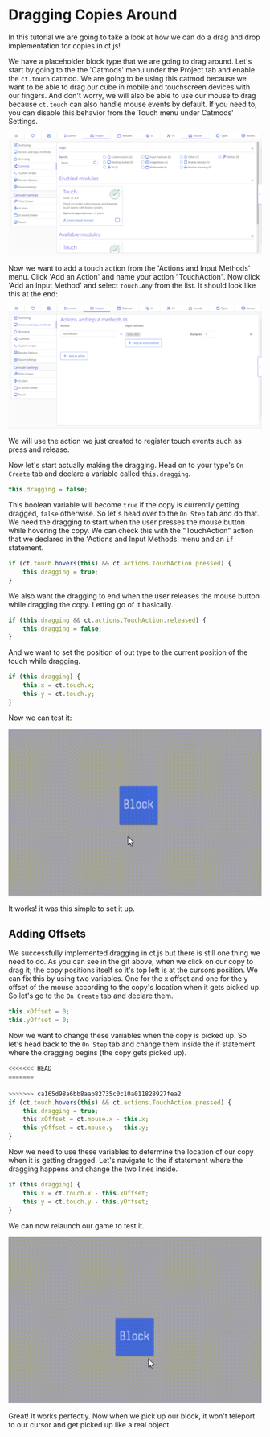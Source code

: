 # Dragging Copies Around

In this tutorial we are going to take a look at how we can do a drag and drop implementation for copies in ct.js!

We have a placeholder block type that we are going to drag around. Let's start by going to the the 'Catmods' menu under the Project tab and enable the `ct.touch` catmod. We are going to be using this catmod because we want to be able to drag our cube in mobile and touchscreen devices with our fingers. And don't worry, we will also be able to use our mouse to drag because  `ct.touch` can also handle mouse events by default. If you need to, you can disable this behavior from the Touch menu under Catmods' Settings.

![Dragging the block](./images/draggingCopies_01.png)

Now we want to add a touch action from the 'Actions and Input Methods' menu. Click 'Add an Action' and name your action "TouchAction". Now click 'Add an Input Method' and select `touch.Any` from the list. It should look like this at the end:

![Dragging the block](./images/draggingCopies_02.png)

We will use the action we just created to register touch events such as press and release.

Now let's start actually making the dragging. Head on to your type's `On Create` tab and declare a variable called `this.dragging`.

```js
this.dragging = false;
```

This boolean variable will become `true` if the copy is currently getting dragged, `false` otherwise. So let's head over to the `On Step` tab and do that. We need the dragging to start when the user presses the mouse button while hovering the copy. We can check this with the "TouchAction" action that we declared in the 'Actions and Input Methods' menu and an `if` statement.

```js
if (ct.touch.hovers(this) && ct.actions.TouchAction.pressed) {
    this.dragging = true;
}
```

We also want the dragging to end when the user releases the mouse button while dragging the copy. Letting go of it basically.

```js
if (this.dragging && ct.actions.TouchAction.released) {
    this.dragging = false;
}
```

And we want to set the position of out type to the current position of the touch while dragging.

```js
if (this.dragging) {
    this.x = ct.touch.x;
    this.y = ct.touch.y;
}
```

Now we can test it:

![Dragging the block](./images/draggingCopies_01.gif)

It works! it was this simple to set it up.

## Adding Offsets

We successfully implemented dragging in ct.js but there is still one thing we need to do. As you can see in the gif above, when we click on our copy to drag it; the copy positions itself so it's top left is at the cursors position. We can fix this by using two variables. One for the x offset and one for the y offset of the mouse according to the copy's location when it gets picked up.  So let's go to the `On Create` tab and declare them.

```js
this.xOffset = 0;
this.yOffset = 0;
```

Now we want to change these variables when the copy is picked up. So let's head back to the `On Step` tab and change them inside the if statement where the dragging begins (the copy gets picked up).

```js
<<<<<<< HEAD
=======

>>>>>>> ca165d98a6bb8aab82735c0c10a011828927fea2
if (ct.touch.hovers(this) && ct.actions.TouchAction.pressed) {
    this.dragging = true;
    this.xOffset = ct.mouse.x - this.x;
    this.yOffset = ct.mouse.y - this.y;
}
```

Now we need to use these variables to determine the location of our copy when it is getting dragged. Let's navigate to the if statement where the dragging happens and change the two lines inside.

```js
if (this.dragging) {
    this.x = ct.touch.x - this.xOffset;
    this.y = ct.touch.y - this.yOffset;
}
```

We can now relaunch our game to test it.

![Dragging the block](./images/draggingCopies_02.gif)

Great! It works perfectly. Now when we pick up our block, it won't teleport to our cursor and get picked up like a real object.
